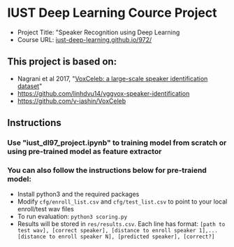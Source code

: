 
# IUST Deep Learning Cource Project
* Project Title: "Speaker Recognition using Deep Learning
* Course URL:  [iust-deep-learning.github.io/972/](https://iust-deep-learning.github.io/972/)

## This project is based on:

* Nagrani et al 2017, "[VoxCeleb: a large-scale speaker identification dataset](https://arxiv.org/pdf/1706.08612.pdf)"
* https://github.com/linhdvu14/vggvox-speaker-identification
* https://github.com/v-iashin/VoxCeleb


## Instructions
### Use "iust_dl97_project.ipynb" to training model from scratch or using pre-trained model as feature extractor
### You can also follow the instructions below for pre-traiend model:
* Install python3 and the required packages
* Modify `cfg/enroll_list.csv` and `cfg/test_list.csv` to point to your local enroll/test wav files
* To run evaluation: `python3 scoring.py`
* Results will be stored in `res/results.csv`. Each line has format: `[path to test wav], [correct speaker], [distance to enroll speaker 1],...[distance to enroll speaker N], [predicted speaker], [correct?]`